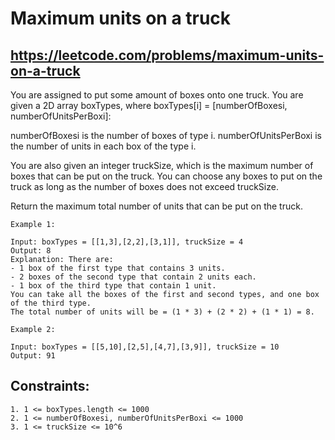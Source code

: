 # Maximum units on a truck
## https://leetcode.com/problems/maximum-units-on-a-truck


You are assigned to put some amount of boxes onto one truck. You are given a 2D array boxTypes, where boxTypes[i] = [numberOfBoxesi, numberOfUnitsPerBoxi]:

numberOfBoxesi is the number of boxes of type i.
numberOfUnitsPerBoxi is the number of units in each box of the type i.

You are also given an integer truckSize, which is the maximum number of boxes that can be put on the truck. You can choose any boxes to put on the truck as long as the number of boxes does not exceed truckSize.

Return the maximum total number of units that can be put on the truck.
```
Example 1:

Input: boxTypes = [[1,3],[2,2],[3,1]], truckSize = 4
Output: 8
Explanation: There are:
- 1 box of the first type that contains 3 units.
- 2 boxes of the second type that contain 2 units each.
- 1 box of the third type that contain 1 unit.
You can take all the boxes of the first and second types, and one box of the third type.
The total number of units will be = (1 * 3) + (2 * 2) + (1 * 1) = 8.

Example 2:

Input: boxTypes = [[5,10],[2,5],[4,7],[3,9]], truckSize = 10
Output: 91
```

## Constraints:
```
1. 1 <= boxTypes.length <= 1000
2. 1 <= numberOfBoxesi, numberOfUnitsPerBoxi <= 1000
3. 1 <= truckSize <= 10^6
```
